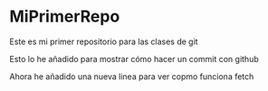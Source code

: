 # MiPrimerRepo
Este es mi primer repositorio para las clases de git

Esto lo he añadido para mostrar cómo hacer un commit con github

Ahora he añadido una nueva linea para ver copmo funciona fetch
